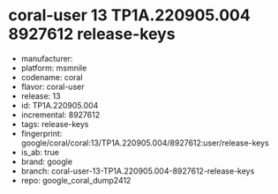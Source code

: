 # coral-user 13 TP1A.220905.004 8927612 release-keys
- manufacturer: 
- platform: msmnile
- codename: coral
- flavor: coral-user
- release: 13
- id: TP1A.220905.004
- incremental: 8927612
- tags: release-keys
- fingerprint: google/coral/coral:13/TP1A.220905.004/8927612:user/release-keys
- is_ab: true
- brand: google
- branch: coral-user-13-TP1A.220905.004-8927612-release-keys
- repo: google_coral_dump2412
